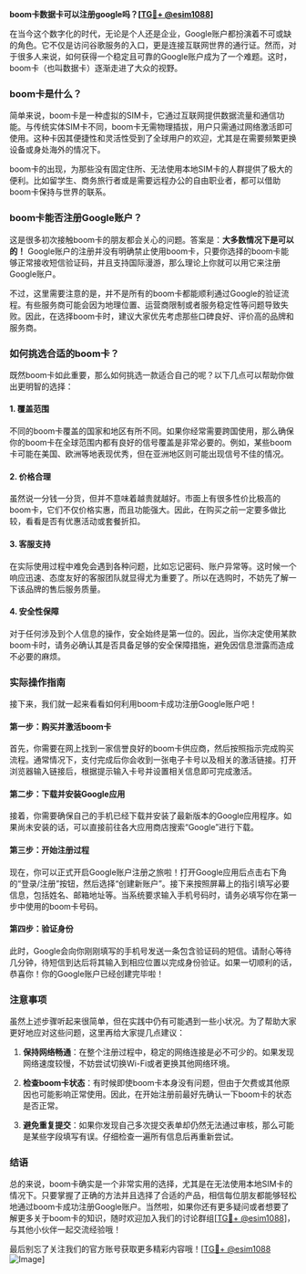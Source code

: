 **boom卡数据卡可以注册google吗？[[TG💪+ @esim1088](https://t.me/s/esim1088)]**

在当今这个数字化的时代，无论是个人还是企业，Google账户都扮演着不可或缺的角色。它不仅是访问谷歌服务的入口，更是连接互联网世界的通行证。然而，对于很多人来说，如何获得一个稳定且可靠的Google账户成为了一个难题。这时，boom卡（也叫数据卡）逐渐走进了大众的视野。

### boom卡是什么？

简单来说，boom卡是一种虚拟的SIM卡，它通过互联网提供数据流量和通信功能。与传统实体SIM卡不同，boom卡无需物理插拔，用户只需通过网络激活即可使用。这种卡因其便捷性和灵活性受到了全球用户的欢迎，尤其是在需要频繁更换设备或身处海外的情况下。

boom卡的出现，为那些没有固定住所、无法使用本地SIM卡的人群提供了极大的便利。比如留学生、商务旅行者或是需要远程办公的自由职业者，都可以借助boom卡保持与世界的联系。

### boom卡能否注册Google账户？

这是很多初次接触boom卡的朋友都会关心的问题。答案是：**大多数情况下是可以的！** Google账户的注册并没有明确禁止使用boom卡，只要你选择的boom卡能够正常接收短信验证码，并且支持国际漫游，那么理论上你就可以用它来注册Google账户。

不过，这里需要注意的是，并不是所有的boom卡都能顺利通过Google的验证流程。有些服务商可能会因为地理位置、运营商限制或者服务稳定性等问题导致失败。因此，在选择boom卡时，建议大家优先考虑那些口碑良好、评价高的品牌和服务商。

### 如何挑选合适的boom卡？

既然boom卡如此重要，那么如何挑选一款适合自己的呢？以下几点可以帮助你做出更明智的选择：

#### 1. **覆盖范围**
   不同的boom卡覆盖的国家和地区有所不同。如果你经常需要跨国使用，那么确保你的boom卡在全球范围内都有良好的信号覆盖是非常必要的。例如，某些boom卡可能在美国、欧洲等地表现优秀，但在亚洲地区则可能出现信号不佳的情况。

#### 2. **价格合理**
   虽然说一分钱一分货，但并不意味着越贵就越好。市面上有很多性价比极高的boom卡，它们不仅价格实惠，而且功能强大。因此，在购买之前一定要多做比较，看看是否有优惠活动或套餐折扣。

#### 3. **客服支持**
   在实际使用过程中难免会遇到各种问题，比如忘记密码、账户异常等。这时候一个响应迅速、态度友好的客服团队就显得尤为重要了。所以在选购时，不妨先了解一下该品牌的售后服务质量。

#### 4. **安全性保障**
   对于任何涉及到个人信息的操作，安全始终是第一位的。因此，当你决定使用某款boom卡时，请务必确认其是否具备足够的安全保障措施，避免因信息泄露而造成不必要的麻烦。

### 实际操作指南

接下来，我们就一起来看看如何利用boom卡成功注册Google账户吧！

#### 第一步：购买并激活boom卡
首先，你需要在网上找到一家信誉良好的boom卡供应商，然后按照指示完成购买流程。通常情况下，支付完成后你会收到一张电子卡号以及相关的激活链接。打开浏览器输入链接后，根据提示输入卡号并设置相关信息即可完成激活。

#### 第二步：下载并安装Google应用
接着，你需要确保自己的手机已经下载并安装了最新版本的Google应用程序。如果尚未安装的话，可以直接前往各大应用商店搜索“Google”进行下载。

#### 第三步：开始注册过程
现在，你可以正式开启Google账户注册之旅啦！打开Google应用后点击右下角的“登录/注册”按钮，然后选择“创建新账户”。接下来按照屏幕上的指引填写必要信息，包括姓名、邮箱地址等。当系统要求输入手机号码时，请务必填写你在第一步中使用的boom卡号码。

#### 第四步：验证身份
此时，Google会向你刚刚填写的手机号发送一条包含验证码的短信。请耐心等待几分钟，待短信到达后将其输入到相应位置以完成身份验证。如果一切顺利的话，恭喜你！你的Google账户已经创建完毕啦！

### 注意事项

虽然上述步骤听起来很简单，但在实践中仍有可能遇到一些小状况。为了帮助大家更好地应对这些问题，这里再给大家提几点建议：

1. **保持网络畅通**：在整个注册过程中，稳定的网络连接是必不可少的。如果发现网络速度较慢，不妨尝试切换Wi-Fi或者更换其他网络环境。
   
2. **检查boom卡状态**：有时候即使boom卡本身没有问题，但由于欠费或其他原因也可能影响正常使用。因此，在开始注册前最好先确认一下boom卡的状态是否正常。
   
3. **避免重复提交**：如果你发现自己多次提交表单却仍然无法通过审核，那么可能是某些字段填写有误。仔细检查一遍所有信息后再重新尝试。

### 结语

总的来说，boom卡确实是一个非常实用的选择，尤其是在无法使用本地SIM卡的情况下。只要掌握了正确的方法并且选择了合适的产品，相信每位朋友都能够轻松地通过boom卡成功注册Google账户。当然啦，如果你还有更多疑问或者想要了解更多关于boom卡的知识，随时欢迎加入我们的讨论群组[[TG💪+ @esim1088](https://t.me/s/esim1088)]，与其他小伙伴一起交流经验哦！

最后别忘了关注我们的官方账号获取更多精彩内容哦！[[TG💪+ @esim1088](https://t.me/s/esim1088) ![Image](https://i.postimg.cc/4NQfJmqS/Snipaste-2025-05-13-00-14-12.png)]